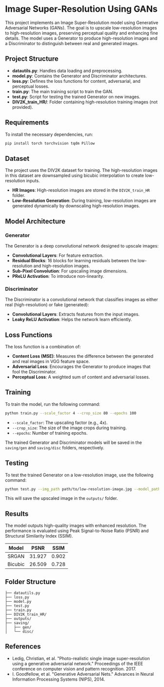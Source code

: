 
# Image Super-Resolution Using GANs

This project implements an Image Super-Resolution model using Generative Adversarial Networks (GANs). The goal is to upscale low-resolution images to high-resolution images, preserving perceptual quality and enhancing fine details. The model uses a Generator to produce high-resolution images and a Discriminator to distinguish between real and generated images.

## Project Structure

- **datautils.py**: Handles data loading and preprocessing.
- **model.py**: Contains the Generator and Discriminator architectures.
- **loss.py**: Defines the loss functions for content, adversarial, and perceptual losses.
- **train.py**: The main training script to train the GAN.
- **test.py**: Script for testing the trained Generator on new images.
- **DIV2K_train_HR/**: Folder containing high-resolution training images (not provided).

## Requirements

To install the necessary dependencies, run:

```bash
pip install torch torchvision tqdm Pillow
```

## Dataset

The project uses the DIV2K dataset for training. The high-resolution images in this dataset are downsampled using bicubic interpolation to create low-resolution inputs.

- **HR Images**: High-resolution images are stored in the `DIV2K_train_HR` folder.
- **Low-Resolution Generation**: During training, low-resolution images are generated dynamically by downscaling high-resolution images.

## Model Architecture

### Generator

The Generator is a deep convolutional network designed to upscale images:

- **Convolutional Layers**: For feature extraction.
- **Residual Blocks**: 16 blocks for learning residuals between the low-resolution and high-resolution images.
- **Sub-Pixel Convolution**: For upscaling image dimensions.
- **PReLU Activation**: To introduce non-linearity.

### Discriminator

The Discriminator is a convolutional network that classifies images as either real (high-resolution) or fake (generated):

- **Convolutional Layers**: Extracts features from the input images.
- **Leaky ReLU Activation**: Helps the network learn efficiently.

## Loss Functions

The loss function is a combination of:

- **Content Loss (MSE)**: Measures the difference between the generated and real images in VGG feature space.
- **Adversarial Loss**: Encourages the Generator to produce images that fool the Discriminator.
- **Perceptual Loss**: A weighted sum of content and adversarial losses.

## Training

To train the model, run the following command:

```bash
python train.py --scale_factor 4 --crop_size 80 --epochs 100
```

- `--scale_factor`: The upscaling factor (e.g., 4x).
- `--crop_size`: The size of the image crops during training.
- `--epochs`: Number of training epochs.

The trained Generator and Discriminator models will be saved in the `saving/gen` and `saving/disc` folders, respectively.

## Testing

To test the trained Generator on a low-resolution image, use the following command:

```bash
python test.py --img_path path/to/low-resolution-image.jpg --model_path path/to/generator.pth
```

This will save the upscaled image in the `outputs/` folder.

## Results

The model outputs high-quality images with enhanced resolution. The performance is evaluated using Peak Signal-to-Noise Ratio (PSNR) and Structural Similarity Index (SSIM).

| Model  | PSNR   | SSIM  |
|--------|--------|-------|
| SRGAN  | 31.927 | 0.902 |
| Bicubic | 26.509 | 0.728 |

## Folder Structure

```
├── datautils.py
├── loss.py
├── model.py
├── test.py
├── train.py
├── DIV2K_train_HR/
├── outputs/
├── saving/
│   ├── gen/
│   └── disc/
```

## References

- Ledig, Christian, et al. "Photo-realistic single image super-resolution using a generative adversarial network." Proceedings of the IEEE conference on computer vision and pattern recognition. 2017.
- I. Goodfellow, et al. "Generative Adversarial Nets." Advances in Neural Information Processing Systems (NIPS), 2014.
